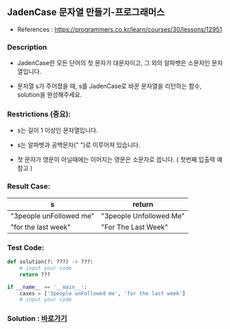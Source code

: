 ## JadenCase 문자열 만들기-프로그래머스

* References : https://programmers.co.kr/learn/courses/30/lessons/12951

### Description

* JadenCase란 모든 단어의 첫 문자가 대문자이고, 그 외의 알파벳은 소문자인 문자열입니다. 

* 문자열 s가 주어졌을 때, s를 JadenCase로 바꾼 문자열을 리턴하는 함수, solution을 완성해주세요.

### Restrictions (중요):

* s는 길이 1 이상인 문자열입니다.

* s는 알파벳과 공백문자(" ")로 이루어져 있습니다.

* 첫 문자가 영문이 아닐때에는 이어지는 영문은 소문자로 씁니다. ( 첫번째 입출력 예 참고 )

### Result Case:

| s | return |
|---|---|
| "3people unFollowed me" | "3people Unfollowed Me" |
| "for the last week" | "For The Last Week" |


### Test Code:
```python
def solution(?: ???) -> ???:
    # input your code
    return ???

if __name__ == '__main__':
    cases = ['3people unFollowed me', 'for the last week']
    # input your code
```

### Solution : [바로가기](https://github.com/takhyun12/Algorithm-Essential-Training/blob/main/Solutions/jadencase.py)
